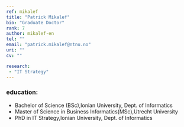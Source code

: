 ```yaml
---
ref: mikalef
title: "Patrick Mikalef"
bio: "Graduate Doctor"
rank: 7
author: mikalef-en
tel: ""
email: "patrick.mikalef@ntnu.no"
uri: ""
cv: ""

research:
 - "IT Strategy"
---
```


### education:
 - Bachelor of Science (BSc),Ionian University, Dept. of Informatics
 - Master of Science in Business Informatics(MSc),Utrecht University
 - PhD in IT Strategy,Ionian University, Dept. of Informatics
